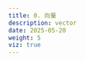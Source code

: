 ```yaml
---
title: 0. 向量
description: vector
date: 2025-05-20
weight: 5
viz: true
---
```


<style>
th, td {
  border: 1px solid rgb(190, 190, 190);
}
</style>






